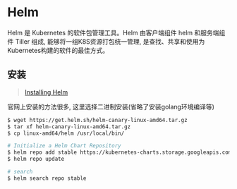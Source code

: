 # Helm

Helm 是 Kubernetes 的软件包管理工具。Helm 由客户端组件 helm 和服务端组件 Tiller 组成, 能够将一组K8S资源打包统一管理, 是查找、共享和使用为Kubernetes构建的软件的最佳方式。

## 安装

> [Installing Helm](https://helm.sh/docs/intro/install/)

官网上安装的方法很多, 这里选择二进制安装(省略了安装golang环境编译等)

```bash
$ wget https://get.helm.sh/helm-canary-linux-amd64.tar.gz
$ tar xf helm-canary-linux-amd64.tar.gz
$ cp linux-amd64/helm /usr/local/bin/

# Initialize a Helm Chart Repository
$ helm repo add stable https://kubernetes-charts.storage.googleapis.com/
$ helm repo update

# search
$ helm search repo stable
```


